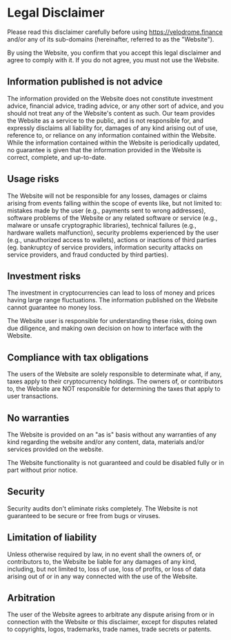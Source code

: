 # Legal Disclaimer

Please read this disclaimer carefully before using https://velodrome.finance
and/or any of its sub-domains (hereinafter, referred to as the "Website").

By using the Website, you confirm that you accept this legal disclaimer and
agree to comply with it. If you do not agree, you must not use the Website.

## Information published is not advice

The information provided on the Website does not constitute investment advice,
financial advice, trading advice, or any other sort of advice, and you should
not treat any of the Website's content as such. Our team provides the Website
as a service to the public, and is not responsible for, and expressly disclaims
all liability for, damages of any kind arising out of use, reference to, or
reliance on any information contained within the Website. While the information
contained within the Website is periodically updated, no guarantee is given
that the information provided in the Website is correct, complete, and
up-to-date.

## Usage risks

The Website will not be responsible for any losses, damages or claims arising
from events falling within the scope of events like, but not limited to:
mistakes made by the user (e.g., payments sent to wrong addresses), software
problems of the Website or any related software or service (e.g., malware
or unsafe cryptographic libraries), technical failures (e.g., hardware wallets
malfunction), security problems experienced by the user (e.g., unauthorized
access to wallets), actions or inactions of third parties (eg. bankruptcy of
service providers, information security attacks on service providers, and fraud
conducted by third parties).

## Investment risks

The investment in cryptocurrencies can lead to loss of money and prices having
large range fluctuations. The information published on the Website cannot
guarantee no money loss.

The Website user is responsible for understanding these risks, doing own
due diligence, and making own decision on how to interface with the Website.

## Compliance with tax obligations

The users of the Website are solely responsible to determinate what, if any,
taxes apply to their cryptocurrency holdings. The owners of, or contributors
to, the Website are NOT responsible for determining the taxes that apply to
user transactions.

## No warranties

The Website is provided on an "as is" basis without any warranties of any kind
regarding the website and/or any content, data, materials and/or services
provided on the website.

The Website functionality is not guaranteed and could be disabled fully or in
part without prior notice.

## Security

Security audits don't eliminate risks completely. The Website is not guaranteed
to be secure or free from bugs or viruses.


## Limitation of liability

Unless otherwise required by law, in no event shall the owners of, or
contributors to, the Website be liable for any damages of any kind, including,
but not limited to, loss of use, loss of profits, or loss of data arising out
of or in any way connected with the use of the Website.

## Arbitration

The user of the Website agrees to arbitrate any dispute arising from or in
connection with the Website or this disclaimer, except for disputes related to
copyrights, logos, trademarks, trade names, trade secrets or patents.
